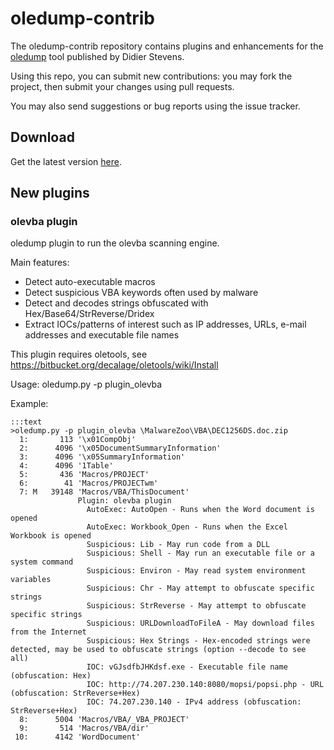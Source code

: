 oledump-contrib
===============

The oledump-contrib repository contains plugins and enhancements for the 
[oledump](http://blog.didierstevens.com/programs/oledump-py/) 
tool published by Didier Stevens.

Using this repo, you can submit new contributions: you may fork the project, then
submit your changes using pull requests. 

You may also send suggestions or bug reports using the issue tracker.

## Download

Get the latest version [here](https://bitbucket.org/decalage/oledump-contrib/get/tip.zip).

## New plugins 

### olevba plugin

oledump plugin to run the olevba scanning engine.

Main features:
- Detect auto-executable macros
- Detect suspicious VBA keywords often used by malware
- Detect and decodes strings obfuscated with Hex/Base64/StrReverse/Dridex
- Extract IOCs/patterns of interest such as IP addresses, URLs, e-mail addresses and executable file names

This plugin requires oletools, see https://bitbucket.org/decalage/oletools/wiki/Install

Usage: oledump.py -p plugin_olevba <file>

Example:

    :::text
    >oledump.py -p plugin_olevba \MalwareZoo\VBA\DEC1256DS.doc.zip
      1:       113 '\x01CompObj'
      2:      4096 '\x05DocumentSummaryInformation'
      3:      4096 '\x05SummaryInformation'
      4:      4096 '1Table'
      5:       436 'Macros/PROJECT'
      6:        41 'Macros/PROJECTwm'
      7: M   39148 'Macros/VBA/ThisDocument'
                   Plugin: olevba plugin
                     AutoExec: AutoOpen - Runs when the Word document is opened
                     AutoExec: Workbook_Open - Runs when the Excel Workbook is opened
                     Suspicious: Lib - May run code from a DLL
                     Suspicious: Shell - May run an executable file or a system command
                     Suspicious: Environ - May read system environment variables
                     Suspicious: Chr - May attempt to obfuscate specific strings
                     Suspicious: StrReverse - May attempt to obfuscate specific strings
                     Suspicious: URLDownloadToFileA - May download files from the Internet
                     Suspicious: Hex Strings - Hex-encoded strings were detected, may be used to obfuscate strings (option --decode to see all)
                     IOC: vGJsdfbJHKdsf.exe - Executable file name (obfuscation: Hex)
                     IOC: http://74.207.230.140:8080/mopsi/popsi.php - URL (obfuscation: StrReverse+Hex)
                     IOC: 74.207.230.140 - IPv4 address (obfuscation: StrReverse+Hex)
      8:      5004 'Macros/VBA/_VBA_PROJECT'
      9:       514 'Macros/VBA/dir'
     10:      4142 'WordDocument'

